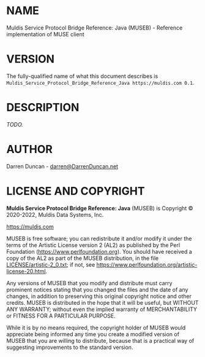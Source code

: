 # NAME

Muldis Service Protocol Bridge Reference: Java (MUSEB) - Reference implementation of MUSE client

# VERSION

The fully-qualified name of what this document describes is
`Muldis_Service_Protocol_Bridge_Reference_Java https://muldis.com 0.1`.

# DESCRIPTION

*TODO.*

# AUTHOR

Darren Duncan - darren@DarrenDuncan.net

# LICENSE AND COPYRIGHT

**Muldis Service Protocol Bridge Reference: Java** (MUSEB) is Copyright © 2020-2022, Muldis Data Systems, Inc.

<https://muldis.com>

MUSEB is free software;
you can redistribute it and/or modify it under the terms of the Artistic
License version 2 (AL2) as published by the Perl Foundation
(<https://www.perlfoundation.org>).  You should have received a copy of the
AL2 as part of the MUSEB distribution, in the file
[LICENSE/artistic-2_0.txt](../LICENSE/artistic-2_0.txt); if not, see
<https://www.perlfoundation.org/artistic-license-20.html>.

Any versions of MUSEB that you modify and distribute must carry prominent
notices stating that you changed the files and the date of any changes, in
addition to preserving this original copyright notice and other credits.
MUSEB is distributed in the hope that it will be
useful, but WITHOUT ANY WARRANTY; without even the implied warranty of
MERCHANTABILITY or FITNESS FOR A PARTICULAR PURPOSE.

While it is by no means required, the copyright holder of MUSEB
would appreciate being informed any time you create a modified version of
MUSEB that you are willing to distribute, because that is a
practical way of suggesting improvements to the standard version.

